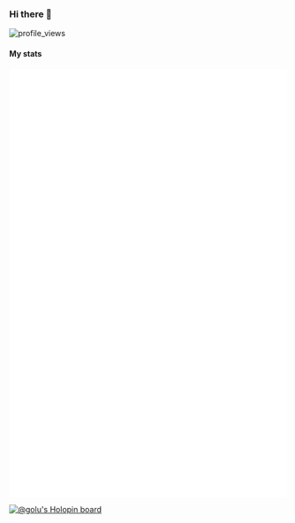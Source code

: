 ### Hi there 👋

![profile_views](https://komarev.com/ghpvc/?username=golu7679)

#### My stats

<img align="center" src="/general.svg" alt="golu's github stats">

[![@golu's Holopin board](https://holopin.io/api/user/board?user=golu7679)](https://holopin.io/@golu7679)
